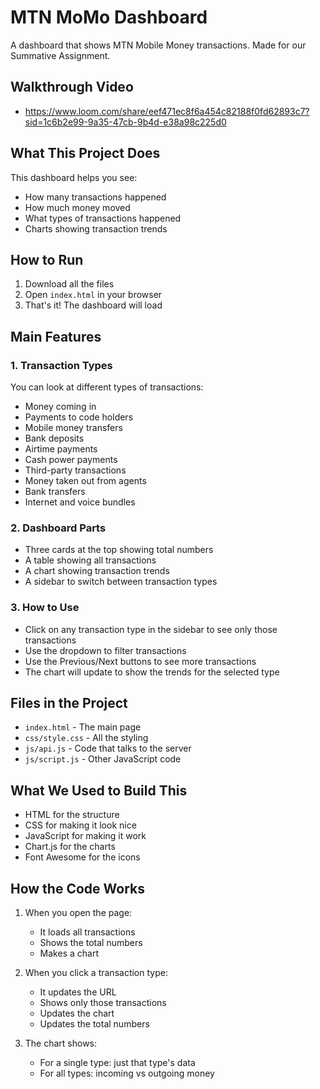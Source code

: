 # MTN MoMo Dashboard

A dashboard that shows MTN Mobile Money transactions. Made for our Summative Assignment.

## Walkthrough Video
- https://www.loom.com/share/eef471ec8f6a454c82188f0fd62893c7?sid=1c6b2e99-9a35-47cb-9b4d-e38a98c225d0

## What This Project Does

This dashboard helps you see:

- How many transactions happened
- How much money moved
- What types of transactions happened
- Charts showing transaction trends

## How to Run

1. Download all the files
2. Open `index.html` in your browser
3. That's it! The dashboard will load

## Main Features

### 1. Transaction Types

You can look at different types of transactions:

- Money coming in
- Payments to code holders
- Mobile money transfers
- Bank deposits
- Airtime payments
- Cash power payments
- Third-party transactions
- Money taken out from agents
- Bank transfers
- Internet and voice bundles

### 2. Dashboard Parts

- Three cards at the top showing total numbers
- A table showing all transactions
- A chart showing transaction trends
- A sidebar to switch between transaction types

### 3. How to Use

- Click on any transaction type in the sidebar to see only those transactions
- Use the dropdown to filter transactions
- Use the Previous/Next buttons to see more transactions
- The chart will update to show the trends for the selected type

## Files in the Project

- `index.html` - The main page
- `css/style.css` - All the styling
- `js/api.js` - Code that talks to the server
- `js/script.js` - Other JavaScript code

## What We Used to Build This

- HTML for the structure
- CSS for making it look nice
- JavaScript for making it work
- Chart.js for the charts
- Font Awesome for the icons

## How the Code Works

1. When you open the page:

   - It loads all transactions
   - Shows the total numbers
   - Makes a chart

2. When you click a transaction type:

   - It updates the URL
   - Shows only those transactions
   - Updates the chart
   - Updates the total numbers

3. The chart shows:
   - For a single type: just that type's data
   - For all types: incoming vs outgoing money
